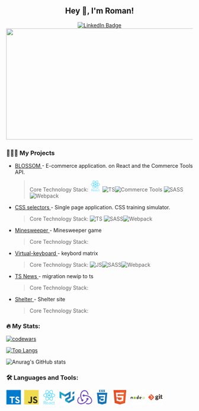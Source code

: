 
<p align="center">
  <h2 align="center">Hey 👋, I'm Roman!</h2>
</p>
<div align="center"> <a href="https://www.linkedin.com/in/roman-kadevich-348145279/">
    <img src="https://img.shields.io/badge/LinkedIn-blue?style=for-the-badge&logo=linkedin&logoColor=white" alt="LinkedIn Badge"/>
  </a>
  </div>
  
  
  <div align="center">
  <img src="https://media.giphy.com/media/L8K62iTDkzGX6/giphy.gif" width="600" height="300"/>
</div>

<div>
  



 ### 👨🏻‍💻 My Projects
 <ul>
 <li><a href="https://bug-busters.netlify.app/" target="_blanc">
   BLOSSOM
</a> - E-commerce application. on React and the Commerce Tools API. <br>

> Core Technology Stack: <img width="30" height="30" src="https://github.com/devicons/devicon/blob/master/icons/react/react-original-wordmark.svg" alt="React"/> <img width="30" height="30" src="https://github.com/RomanKadevich/RomanKadevich/assets/123977364/2261b66e-a3e4-414f-8de5-a308c0840ef8" alt="TS"/><img width="70" height="40" src="https://commercetools.com/_build/images/logos/commercetools-logo-desktop.svg" alt="Commerce Tools"/> <img width="30" height="30" src="https://github.com/RomanKadevich/RomanKadevich/assets/123977364/5be28446-63d9-4107-aa48-a4828645009f" alt="SASS"/><img width="30" height="30" src="https://github.com/RomanKadevich/RomanKadevich/assets/123977364/498a29bb-d0b7-4d95-95f1-0951924bc4e4" alt="Webpack"/><br></li>
 <li><a href="https://romankadevich.github.io/rsschool-tasks/RSS-CSS-Selectors" target="_blanc">
   CSS selectors 
</a> - Single page application. CSS training simulator. <br>

> Core Technology Stack: <img width="30" height="30" src="https://github.com/RomanKadevich/RomanKadevich/assets/123977364/2261b66e-a3e4-414f-8de5-a308c0840ef8" alt="TS"/> <img width="30" height="30" src="https://github.com/RomanKadevich/RomanKadevich/assets/123977364/5be28446-63d9-4107-aa48-a4828645009f" alt="SASS"/><img width="30" height="30" src="https://github.com/RomanKadevich/RomanKadevich/assets/123977364/498a29bb-d0b7-4d95-95f1-0951924bc4e4" alt="Webpack"/><br></li>
<li><a href="https://romankadevich.github.io/rsschool-tasks/minesweeper " target="_blanc">
   Minesweeper
</a> - Minesweeper game <br>

> Core Technology Stack:

<li><a href="https://romankadevich.github.io/virtual-keyboard" target="_blanc">
    Virtual-keyboard  
</a> - keybord matrix <br>

> Core Technology Stack: <img width="30" height="30" src="https://github.com/RomanKadevich/RomanKadevich/assets/123977364/5cb4e4ef-cce6-40e4-873c-846a3be05c8c" alt="JS"/><img width="30" height="30" src="https://github.com/RomanKadevich/RomanKadevich/assets/123977364/5be28446-63d9-4107-aa48-a4828645009f" alt="SASS"/><img width="30" height="30" src="https://github.com/RomanKadevich/RomanKadevich/assets/123977364/498a29bb-d0b7-4d95-95f1-0951924bc4e4" alt="Webpack"/><br></li>
<li><a href="https://rolling-scopes-school.github.io/wellder00-JSFE2023Q1/migration-ts/" target="_blanc">
   TS News
</a> - migration newip to ts <br>

> Core Technology Stack:</li>
<li><a href="https://romankadevich.github.io/rsschool-tasks/shelter" target="_blanc">
   Shelter
</a> - Shelter site <br>

> Core Technology Stack:</li>
 </ul>
 


 


### :fire: My Stats:
[![codewars](https://www.codewars.com/users/romankadevich/badges/micro)](https://www.codewars.com/users/romankadevich) 


[![Top Langs](https://github-readme-stats.vercel.app/api/top-langs/?username=RomanKadevich&layout=compact&theme=dracula)](https://github.com/anuraghazra/github-readme-stats)



![Anurag's GitHub stats](https://github-readme-stats.vercel.app/api?username=RomanKadevich&show_icons=true&theme=dracula)


 ### :hammer_and_wrench: Languages and Tools:
   <img src="https://github.com/devicons/devicon/blob/master/icons/typescript/typescript-original.svg" title="TypeScript" alt="TypeScript" width="40" height="40"/>&nbsp;
 <img src="https://github.com/devicons/devicon/blob/master/icons/javascript/javascript-original.svg" title="JavaScript" alt="JavaScript" width="40" height="40"/>&nbsp;
  <img src="https://github.com/devicons/devicon/blob/master/icons/react/react-original-wordmark.svg" title="React" alt="React" width="40" height="40"/>&nbsp;
  <img src="https://github.com/devicons/devicon/blob/master/icons/materialui/materialui-original.svg" title="Material UI" alt="Material UI" width="40" height="40"/>&nbsp;
  <img src="https://github.com/devicons/devicon/blob/master/icons/redux/redux-original.svg" title="Redux" alt="Redux " width="40" height="40"/>&nbsp;
  <img src="https://github.com/devicons/devicon/blob/master/icons/css3/css3-plain-wordmark.svg"  title="CSS3" alt="CSS" width="40" height="40"/>&nbsp;
  <img src="https://github.com/devicons/devicon/blob/master/icons/html5/html5-original.svg" title="HTML5" alt="HTML" width="40" height="40"/>&nbsp;
  <img src="https://github.com/devicons/devicon/blob/master/icons/nodejs/nodejs-original-wordmark.svg" title="NodeJS" alt="NodeJS" width="40" height="40"/>&nbsp;
  <img src="https://github.com/devicons/devicon/blob/master/icons/git/git-original-wordmark.svg" title="Git" alt="Git" width="40" height="40"/>
</div>




